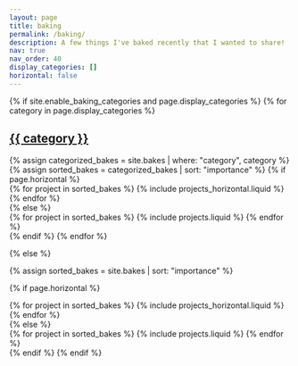 ```yaml
---
layout: page
title: baking
permalink: /baking/
description: A few things I've baked recently that I wanted to share!
nav: true
nav_order: 40
display_categories: []
horizontal: false
---
```


<!-- pages/projects.md -->
<div class="projects">
{% if site.enable_baking_categories and page.display_categories %}
  <!-- Display categorized projects -->
  {% for category in page.display_categories %}
  <a id="{{ category }}" href=".#{{ category }}">
    <h2 class="category">{{ category }}</h2>
  </a>
  {% assign categorized_bakes = site.bakes | where: "category", category %}
  {% assign sorted_bakes = categorized_bakes | sort: "importance" %}
  <!-- Generate cards for each project -->
  {% if page.horizontal %}
  <div class="container">
    <div class="row row-cols-1 row-cols-md-2">
    {% for project in sorted_bakes %}
      {% include projects_horizontal.liquid %}
    {% endfor %}
    </div>
  </div>
  {% else %}
  <div class="row row-cols-1 row-cols-md-3">
    {% for project in sorted_bakes %}
      {% include projects.liquid %}
    {% endfor %}
  </div>
  {% endif %}
  {% endfor %}

{% else %}

<!-- Display projects without categories -->

{% assign sorted_bakes = site.bakes | sort: "importance" %}

  <!-- Generate cards for each project -->

{% if page.horizontal %}

  <div class="container">
    <div class="row row-cols-1 row-cols-md-2">
    {% for project in sorted_bakes %}
      {% include projects_horizontal.liquid %}
    {% endfor %}
    </div>
  </div>
  {% else %}
  <div class="row row-cols-1 row-cols-md-3">
    {% for project in sorted_bakes %}
      {% include projects.liquid %}
    {% endfor %}
  </div>
  {% endif %}
{% endif %}
</div>
